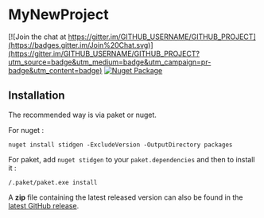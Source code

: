 MyNewProject
================================

[![Join the chat at https://gitter.im/GITHUB_USERNAME/GITHUB_PROJECT](https://badges.gitter.im/Join%20Chat.svg)](https://gitter.im/GITHUB_USERNAME/GITHUB_PROJECT?utm_source=badge&utm_medium=badge&utm_campaign=pr-badge&utm_content=badge)
[![Nuget Package](https://img.shields.io/nuget/v/NUGET_NAME.svg)](https://www.nuget.org/packages/NUGET_NAME)

Installation
------------

The recommended way is via paket or nuget.

For nuget :

    nuget install stidgen -ExcludeVersion -OutputDirectory packages

For paket, add `nuget stidgen` to your `paket.dependencies` and then to
install it :

    /.paket/paket.exe install

A **zip** file containing the latest released version can also be found in
the [latest GitHub release](https://github.com/GITHUB_USERNAME/GITHUB_PROJECT/releases/latest).
